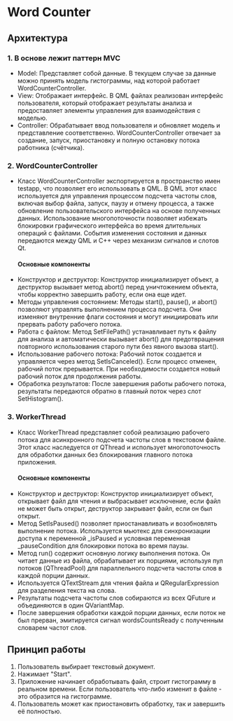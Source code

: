 # Word Counter

## Архитектура

### 1. В основе лежит паттерн MVC
- Model: Представляет собой данные. В текущем случае за данные можно принять модель гистограммы, над которой работает WordCounterController.
- View: Отображает интерфейс. В QML файлах реализован интерфейс пользователя, который отображает результаты анализа и предоставляет элементы управления для взаимодействия с моделью.
- Controller: Обрабатывает ввод пользователя и обновляет модель и представление соответственно. WordCounterController отвечает за создание, запуск, приостановку и полную остановку потока работника (счётчика).
### 2. WordCounterController
- Класс WordCounterController экспортируется в пространство имен testapp, что позволяет его использовать в QML. В QML этот класс используется для управления процессом подсчета частоты слов, включая выбор файла, запуск, паузу и отмену процесса, а также обновление пользовательского интерфейса на основе полученных данных.
Использование многопоточности позволяет избежать блокировки графического интерфейса во время длительных операций с файлами. События изменения состояния и данных передаются между QML и C++ через механизм сигналов и слотов Qt.
    #### Основные компоненты
- Конструктор и деструктор: Конструктор инициализирует объект, а деструктор вызывает метод abort() перед уничтожением объекта, чтобы корректно завершить работу, если она еще идет.
- Методы управления состоянием: Методы start(), pause(), и abort() позволяют управлять выполнением процесса подсчета. Они изменяют внутренние флаги состояния и могут инициировать или прервать работу рабочего потока.
- Работа с файлом: Метод SetFilePath() устанавливает путь к файлу для анализа и автоматически вызывает abort() для предотвращения повторного использования старого пути без явного вызова start().
- Использование рабочего потока: Рабочий поток создается и управляется через метод SetIsCanceled(). Если процесс отменен, рабочий поток прерывается. При необходимости создается новый рабочий поток для продолжения работы.
- Обработка результатов: После завершения работы рабочего потока, результаты передаются обратно в главный поток через слот SetHistogram().
### 3. WorkerThread
- Класс WorkerThread представляет собой реализацию рабочего потока для асинхронного подсчета частоты слов в текстовом файле. Этот класс наследуется от QThread и использует многопоточность для обработки данных без блокирования главного потока приложения.
    #### Основные компоненты
- Конструктор и деструктор: Конструктор инициализирует объект, открывает файл для чтения и выбрасывает исключение, если файл не может быть открыт, деструктор закрывает файл, если он был открыт.
- Метод SetIsPaused() позволяет приостанавливать и возобновлять выполнение потока. Используется мьютекс для синхронизации доступа к переменной _isPaused и условная переменная _pauseCondition для блокировки потока во время паузы.
- Метод run() содержит основную логику выполнения потока. Он читает данные из файла, обрабатывает их порциями, используя пул потоков (QThreadPool) для параллельного подсчета частоты слов в каждой порции данных.
- Используется QTextStream для чтения файла и QRegularExpression для разделения текста на слова.
- Результаты подсчета частоты слов собираются из всех QFuture и объединяются в один QVariantMap.
- После завершения обработки каждой порции данных, если поток не был прерван, эмитируется сигнал wordsCountsReady с полученным словарем частот слов.

## Принцип работы

1. Пользователь выбирает текстовый документ.
2. Нажимает "Start".
3. Приложение начинает обработывать файл, строит гистограмму в реальном времени. Если пользователь что-либо изменит в файле - это образится на гистограмме.
4. Пользователь может как приостановить обработку, так и завершить её полностью.
